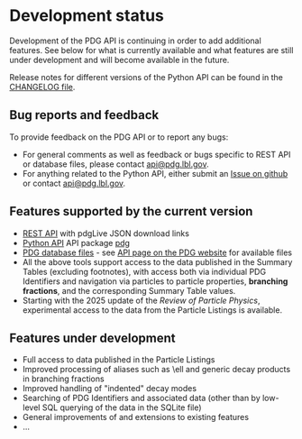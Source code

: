 # Development status

Development of the PDG API is continuing in order to add additional features. See below for what is currently available
and what features are still under development and will become available in the future.

Release notes for different versions of the Python API can be found in the
[CHANGELOG file](https://github.com/particledatagroup/api/blob/main/CHANGELOG.md). 

## Bug reports and feedback
To provide feedback on the PDG API or to report any bugs:
- For general comments as well as feedback or bugs specific to REST API or database files, please
  contact [api@pdg.lbl.gov](mailto:api@pdg.lbl.gov).
- For anything related to the Python API, either submit an [Issue on github](https://github.com/particledatagroup/api/issues)
  or contact [api@pdg.lbl.gov](mailto:api@pdg.lbl.gov).

## Features supported by the current version
* [REST API](restapi.md) with pdgLive JSON download links 
* [Python API](pythonapi.md) API package [pdg](https://pypi.org/project/pdg/)
* [PDG database files](schema.md) - see [API page on the PDG website](https://pdg.lbl.gov/api) for available files
* All the above tools support access to the data published in the Summary Tables (excluding footnotes),
  with access both via individual PDG Identifiers and navigation via particles to particle properties,
  **branching fractions**, and the corresponding Summary Table values.
* Starting with the 2025 update of the _Review of Particle Physics_, experimental access to
  the data from the Particle Listings is available.

## Features under development
* Full access to data published in the Particle Listings
* Improved processing of aliases such as \ell and generic decay products in branching fractions
* Improved handling of "indented" decay modes
* Searching of PDG Identifiers and associated data (other than by low-level SQL querying of the data in the SQLite file)
* General improvements of and extensions to existing features
* ...

